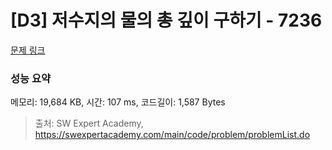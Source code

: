 # [D3] 저수지의 물의 총 깊이 구하기 - 7236 

[문제 링크](https://swexpertacademy.com/main/code/problem/problemDetail.do?contestProbId=AWlTKTUqCN8DFAVS) 

### 성능 요약

메모리: 19,684 KB, 시간: 107 ms, 코드길이: 1,587 Bytes



> 출처: SW Expert Academy, https://swexpertacademy.com/main/code/problem/problemList.do